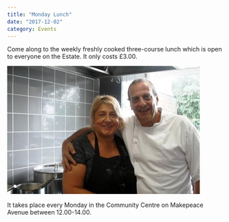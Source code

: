 ```yaml
---
title: "Monday Lunch"
date: "2017-12-02"
category: Events
---
```


Come along to the weekly freshly cooked three-course lunch which is open to everyone on the Estate. It only costs £3.00.

![HLCCHL kitchen staff](../images/Holly-Lodge-Community-Centre-Kitchen-staff.jpg)

It takes place every Monday in the Community Centre on Makepeace Avenue between 12.00-14.00.

